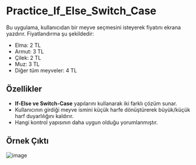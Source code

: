 # Practice_If_Else_Switch_Case

Bu uygulama, kullanıcıdan bir meyve seçmesini isteyerek fiyatını ekrana yazdırır. Fiyatlandırma şu şekildedir:
- Elma: 2 TL
- Armut: 3 TL
- Çilek: 2 TL
- Muz: 3 TL
- Diğer tüm meyveler: 4 TL

## Özellikler
- **If-Else ve Switch-Case** yapılarını kullanarak iki farklı çözüm sunar.
- Kullanıcının girdiği meyve ismini küçük harfe dönüştürerek büyük/küçük harf duyarlılığını kaldırır.
- Hangi kontrol yapısının daha uygun olduğu yorumlanmıştır.

## Örnek Çıktı
![image](https://github.com/user-attachments/assets/d8cd17f5-6889-449a-8bd6-2b1a672bbfc7)
